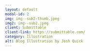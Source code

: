 ```yaml
---
layout: default
modal-id: 2
img: img--sub2-thumb.jpeg
img2: img--sub2.jpeg
client: Submittable
client-link: https://submittable.com/
category: Illustration
alt: Blog Illustration by Josh Quick
---
```

